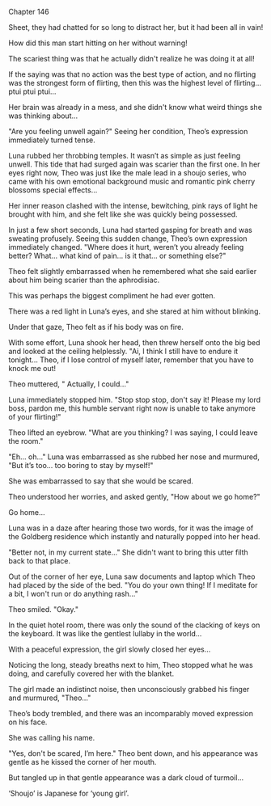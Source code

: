 Chapter 146

Sheet, they had chatted for so long to distract her, but it had been all in vain!


How did this man start hitting on her without warning!


The scariest thing was that he actually didn't realize he was doing it at all!


If the saying was that no action was the best type of action, and no flirting was the strongest form of flirting, then this was the highest level of flirting… ptui ptui ptui…


Her brain was already in a mess, and she didn't know what weird things she was thinking about…


"Are you feeling unwell again?" Seeing her condition, Theo’s expression immediately turned tense.


Luna rubbed her throbbing temples. It wasn’t as simple as just feeling unwell. This tide that had surged again was scarier than the first one. In her eyes right now, Theo was just like the male lead in a shoujo series, who came with his own emotional background music and romantic pink cherry blossoms special effects…


Her inner reason clashed with the intense, bewitching, pink rays of light he brought with him, and she felt like she was quickly being possessed.


In just a few short seconds, Luna had started gasping for breath and was sweating profusely. Seeing this sudden change, Theo’s own expression immediately changed. "Where does it hurt, weren’t you already feeling better? What… what kind of pain… is it that… or something else?"


Theo felt slightly embarrassed when he remembered what she said earlier about him being scarier than the aphrodisiac.


This was perhaps the biggest compliment he had ever gotten.


There was a red light in Luna’s eyes, and she stared at him without blinking.


Under that gaze, Theo felt as if his body was on fire.


With some effort, Luna shook her head, then threw herself onto the big bed and looked at the ceiling helplessly. "Ai, I think I still have to endure it tonight… Theo, if I lose control of myself later, remember that you have to knock me out!


Theo muttered, " Actually, I could…"


Luna immediately stopped him. "Stop stop stop, don't say it! Please my lord boss, pardon me, this humble servant right now is unable to take anymore of your flirting!"


Theo lifted an eyebrow. "What are you thinking? I was saying, I could leave the room."


"Eh… oh…" Luna was embarrassed as she rubbed her nose and murmured, "But it’s too… too boring to stay by myself!"


She was embarrassed to say that she would be scared.


Theo understood her worries, and asked gently, "How about we go home?"


Go home…


Luna was in a daze after hearing those two words, for it was the image of the Goldberg residence which instantly and naturally popped into her head.


"Better not, in my current state…" She didn't want to bring this utter filth back to that place.


Out of the corner of her eye, Luna saw documents and laptop which Theo had placed by the side of the bed. "You do your own thing! If I meditate for a bit, I won't run or do anything rash…"


Theo smiled. "Okay."


In the quiet hotel room, there was only the sound of the clacking of keys on the keyboard. It was like the gentlest lullaby in the world…


With a peaceful expression, the girl slowly closed her eyes…


Noticing the long, steady breaths next to him, Theo stopped what he was doing, and carefully covered her with the blanket.


The girl made an indistinct noise, then unconsciously grabbed his finger and murmured, "Theo…"


Theo’s body trembled, and there was an incomparably moved expression on his face.


She was calling his name.


"Yes, don't be scared, I’m here." Theo bent down, and his appearance was gentle as he kissed the corner of her mouth.


But tangled up in that gentle appearance was a dark cloud of turmoil…


‘Shoujo’ is Japanese for ‘young girl’.

